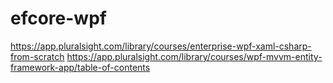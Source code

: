 # efcore-wpf
https://app.pluralsight.com/library/courses/enterprise-wpf-xaml-csharp-from-scratch
https://app.pluralsight.com/library/courses/wpf-mvvm-entity-framework-app/table-of-contents
